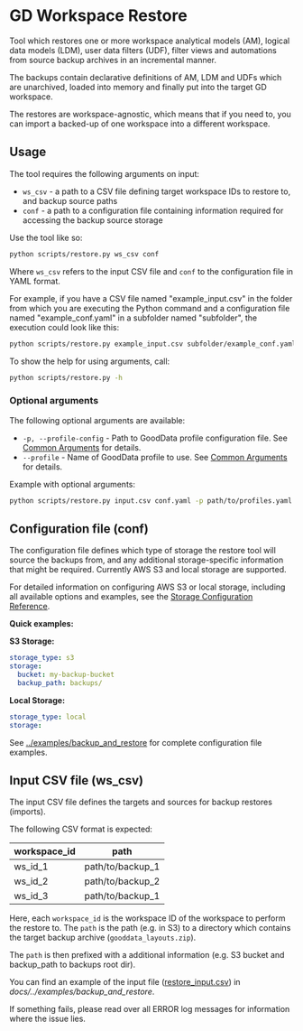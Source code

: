 # GD Workspace Restore

Tool which restores one or more workspace analytical models (AM), logical data models (LDM), user data filters (UDF), filter views and automations from source backup archives in an incremental manner.

The backups contain declarative definitions of AM, LDM and UDFs which are unarchived, loaded into memory and finally put into the target GD workspace.

The restores are workspace-agnostic, which means that if you need to, you can import a backed-up of one workspace into a different workspace.

## Usage

The tool requires the following arguments on input:

- `ws_csv` - a path to a CSV file defining target workspace IDs to restore to, and backup source paths
- `conf` - a path to a configuration file containing information required for accessing the backup source storage

Use the tool like so:

```sh
python scripts/restore.py ws_csv conf
```

Where `ws_csv` refers to the input CSV file and `conf` to the configuration file in YAML format.

For example, if you have a CSV file named "example_input.csv" in the folder from which you are executing the Python command and a configuration file named "example_conf.yaml" in a subfolder named "subfolder", the execution could look like this:

```sh
python scripts/restore.py example_input.csv subfolder/example_conf.yaml
```

To show the help for using arguments, call:

```sh
python scripts/restore.py -h
```

### Optional arguments

The following optional arguments are available:

- `-p, --profile-config` - Path to GoodData profile configuration file. See [Common Arguments](../reference/COMMON_ARGUMENTS.md#-p---profile-config) for details.
- `--profile` - Name of GoodData profile to use. See [Common Arguments](../reference/COMMON_ARGUMENTS.md#--profile) for details.

Example with optional arguments:

```sh
python scripts/restore.py input.csv conf.yaml -p path/to/profiles.yaml --profile customer
```

## Configuration file (conf)

The configuration file defines which type of storage the restore tool will source the backups from, and any additional storage-specific information that might be required. Currently AWS S3 and local storage are supported.

For detailed information on configuring AWS S3 or local storage, including all available options and examples, see the [Storage Configuration Reference](../reference/STORAGE_CONFIG.md).

**Quick examples:**

**S3 Storage:**

```yaml
storage_type: s3
storage:
  bucket: my-backup-bucket
  backup_path: backups/
```

**Local Storage:**

```yaml
storage_type: local
storage:
```

See [../examples/backup_and_restore](../examples/backup_and_restore/) for complete configuration file examples.

## Input CSV file (ws_csv)

The input CSV file defines the targets and sources for backup restores (imports).

The following CSV format is expected:

| workspace_id | path             |
| ------------ | ---------------- |
| ws_id_1      | path/to/backup_1 |
| ws_id_2      | path/to/backup_2 |
| ws_id_3      | path/to/backup_1 |

Here, each `workspace_id` is the workspace ID of the workspace to perform the restore to. The `path` is the path (e.g. in S3) to a directory which contains the target backup archive (`gooddata_layouts.zip`).

The `path` is then prefixed with a additional information (e.g. S3 bucket and backup_path to backups root dir).

You can find an example of the input file ([restore_input.csv](../examples/backup_and_restore/restore_input.csv)) in _docs/../examples/backup_and_restore_.

If something fails, please read over all ERROR log messages for information where the issue lies.
